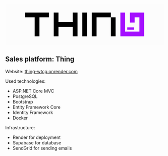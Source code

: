 ![Thing](./docs/logo.png)

## Sales platform: Thing

Website: [thing-wtcg.onrender.com](https://thing-wtcg.onrender.com)

Used technologies:
- ASP.NET Core MVC
- PostgreSQL
- Bootstrap
- Entity Framework Core
- Identity Framework
- Docker

Infrastructure: 
- Render for deployment
- Supabase for database
- SendGrid for sending emails
